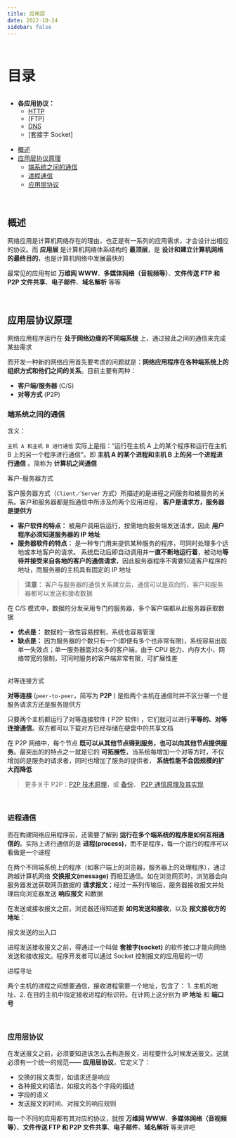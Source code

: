 ```yaml
---
title: 应用层
date: 2022-10-24
sidebar: false
---
```


<br><p style="font-size: 32px; font-weight: bold;">目录</p>

- **各应用协议：**
  - [HTTP](HTTP.md)
  - [FTP]
  - [DNS](DNS.md)
  - [套接字 Socket]

<!-- @import "[TOC]" {cmd="toc" depthFrom=2 depthTo=5 orderedList=false} -->

<!-- code_chunk_output -->

- [概述](#概述)
- [应用层协议原理](#应用层协议原理)
  - [端系统之间的通信](#端系统之间的通信)
  - [进程通信](#进程通信)
  - [应用层协议](#应用层协议)

<!-- /code_chunk_output -->

<br>

## 概述

网络应用是计算机网络存在的理由，也正是有一系列的应用需求，才会设计出相应的协议。而 **应用层** 是计算机网络体系结构的 **最顶层**，是 **设计和建立计算机网络的最终目的**，也是计算机网络中发展最快的

最常见的应用有如 **万维网 WWW**、**多媒体网络（音视频等）**、**文件传送 FTP 和 P2P 文件共享**、**电子邮件**、**域名解析** 等等

<br>

## 应用层协议原理

网络应用程序运行在 **处于网络边缘的不同端系统** 上，通过彼此之间的通信来完成某些需求

而开发一种新的网络应用首先要考虑的问题就是：**网络应用程序在各种端系统上的组织方式和他们之间的关系**。目前主要有两种：

- **客户端/服务器** (C/S)
- **对等方式** (P2P)

### 端系统之间的通信

<div class="h5">含义：</div>

`主机 A 和主机 B 进行通信` 实际上是指：“运行在主机 A 上的某个程序和运行在主机 B 上的另一个程序进行通信”。即 **主机 A 的某个进程和主机 B 上的另一个进程进行通信** 。简称为 **计算机之间通信**

<div class="h5">客户-服务器方式</div>

客户服务器方式（`Client`／`Server` 方式）所描述的是进程之间服务和被服务的关系。客户和服务器都是指通信中所涉及的两个应用进程， **客户是请求方，服务器是提供方**

- **客户软件的特点：** 被用户调用后运行，按需地向服务端发送请求，因此 **用户程序必须知道服务器的 IP 地址**
- **服务器软件的特点：** 是一种专门用来提供某种服务的程序，可同时处理多个远地或本地客户的请求。 系统启动后即自动调用并**一直不断地运行着**，被动地**等待并接受来自各地的客户的通信请求**，因此服务器程序不需要知道客户程序的地址，而服务器的主机具有固定的 IP 地址

> **注意：** 客户与服务器的通信关系建立后，通信可以是双向的，客户和服务器都可以发送和接收数据

在 C/S 模式中，数据的分发采用专门的服务器，多个客户端都从此服务器获取数据

- **优点是：** 数据的一致性容易控制，系统也容易管理
- **缺点是：** 因为服务器的个数只有一个(即便有多个也非常有限)，系统容易出现单一失效点；单一服务器面对众多的客户端，由于 CPU 能力、内存大小、网络带宽的限制，可同时服务的客户端非常有限，可扩展性差

<br>
<div class="h5">对等连接方式</div>

**对等连接** (`peer-to-peer`，简写为 **P2P** ) 是指两个主机在通信时并不区分哪一个是服务请求方还是服务提供方

只要两个主机都运行了对等连接软件 ( P2P 软件) ，它们就可以进行**平等的、对等连接通信**。双方都可以下载对方已经存储在硬盘中的共享文档

在 P2P 网络中，每个节点 **既可以从其他节点得到服务，也可以向其他节点提供服务**。最突出的的特点之一就是它的 **可拓展性**，当系统每增加一个对等方时，不仅增加的是服务的请求者，同时也增加了服务的提供者， **系统性能不会因规模的扩大而降低**

> 更多关于 P2P：[P2P 技术原理](http://www.360doc.com/content/14/0305/17/8285430_357987074.shtml)，或 [备份](../Summary/P2P_backup.md)、 [P2P 通信原理及其实现](https://evilpan.com/2015/10/31/p2p-over-middle-box/)

<br>

### 进程通信

而在构建网络应用程序前，还需要了解到 **运行在多个端系统的程序是如何互相通信的**。实际上进行通信的是 **进程(process)**，而不是程序，每一个运行的程序可以看做是一个进程

在两个不同端系统上的程序（如客户端上的浏览器，服务器上的处理程序），通过跨越计算机网络 **交换报文(message)** 而相互通信。如在浏览网页时，浏览器会向服务器发送获取网页数据的 **请求报文**；经过一系列传输后，服务器接收报文并处理后向浏览器发送 **响应报文** 和数据

在发送或接收报文之前，浏览器还得知道要 **如何发送和接收**，以及 **报文接收方的地址**：

<div class="h5">报文发送的出入口</div>

进程发送接收报文之前，得通过一个叫做 **套接字(socket)** 的软件接口才能向网络发送和接收报文。程序开发者可以通过 Socket 控制报文的应用层的一切

<div class="h5">进程寻址</div>

两个主机的进程之间想要通信，接收进程需要一个地址，包含了： 1. 主机的地址、2. 在目的主机中指定接收进程的标识符。在计网上这分别为 **IP 地址** 和 **端口号**

<br>

### 应用层协议

在发送报文之前，必须要知道该怎么去构造报文，进程要什么时候发送报文。这就必须有一个统一的规范—— **应用层协议**，它定义了：

- 交换的报文类型，如请求还是响应
- 各种报文的语法，如报文的各个字段的描述
- 字段的语义
- 发送报文的时间、对报文的响应规则

每一个不同的应用都有其对应的协议，就按 **万维网 WWW**、**多媒体网络（音视频等）**、**文件传送 FTP 和 P2P 文件共享**、**电子邮件**、**域名解析** 等来讲吧

<br>

<style lang="scss">
.theme-hope-content > p,
.markdown-preview > p{
  text-indent: 2rem;
}
</style>
